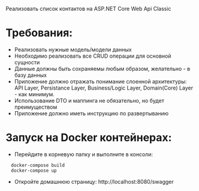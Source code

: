 Реализовать список контактов на ASP.NET Core Web Api Classic<br/>
# Требования:
- Реализовать нужные модель/модели данных</li>
- Необходимо реализовать все CRUD операции для основной сущности</li>
- Данные должны быть сохраняемы любым образом, желательно - в базу данных</li>
- Приложение должно отражать понимание слоенной архитектуры: API Layer, Persistance Layer, Business/Logic Layer, Domain(Core) Layer - как минимум.</li>
- Использование DTO и маппинга не обязательно, но будет преимуществом</li>
- Приложение должно иметь инструкцию по развертыванию</li>


# Запуск на Docker контейнерах:

- Перейдите в корневую папку и выполните в консоли:
```
  docker-compose build
  docker-compose up
```
- Откройте домашнюю страницу: http://localhost:8080/swagger